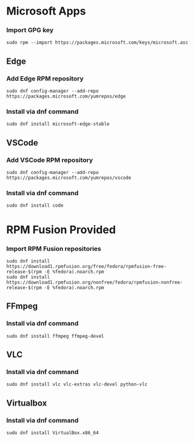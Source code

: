 # Microsoft Apps

### Import GPG key
```
sudo rpm --import https://packages.microsoft.com/keys/microsoft.asc
```

## Edge

### Add Edge RPM repository
```
sudo dnf config-manager --add-repo https://packages.microsoft.com/yumrepos/edge
```
### Install via dnf command
```
sudo dnf install microsoft-edge-stable
```

## VSCode

### Add VSCode RPM repository
```
sudo dnf config-manager --add-repo https://packages.microsoft.com/yumrepos/vscode
```
### Install via dnf command
```
sudo dnf install code
```

# RPM Fusion Provided

### Import RPM Fusion repositories
```
sudo dnf install https://download1.rpmfusion.org/free/fedora/rpmfusion-free-release-$(rpm -E %fedora).noarch.rpm
sudo dnf install https://download1.rpmfusion.org/nonfree/fedora/rpmfusion-nonfree-release-$(rpm -E %fedora).noarch.rpm
```

## FFmpeg

### Install via dnf command
```
sudo dnf install ffmpeg ffmpeg-devel
```

## VLC

### Install via dnf command
```
sudo dnf install vlc vlc-extras vlc-devel python-vlc
```

## Virtualbox

### Install via dnf command
```
sudo dnf install VirtualBox.x86_64
```
